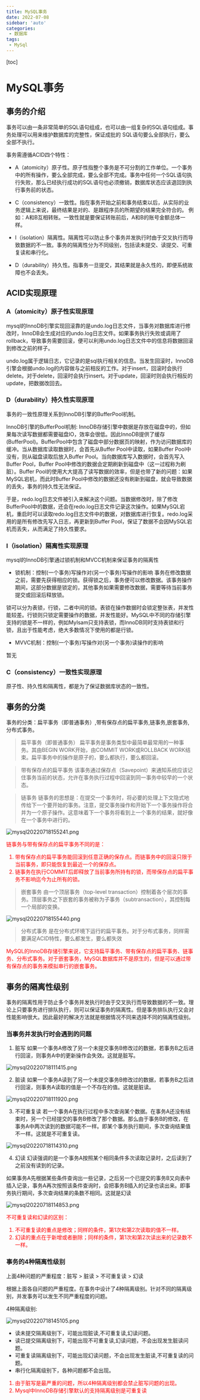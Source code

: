 ```yaml
---
title: MySQL事务
date: 2022-07-08
sidebar: 'auto'
categories: 
 - 数据库
tags:
 - MySql
---
```


[toc]

# MySQL事务

## 事务的介绍

事务可以由一条非常简单的SQL语句组成，也可以由一组复杂的SQL语句组成。事务处理可以用来维护数据库的完整性，保证成批的 SQL语句要么全部执行，要么全部不执行。

事务需遵循ACID四个特性：

* A（atomicity）原子性。原子性指整个事务是不可分割的工作单位。一个事务中的所有操作，要么全部完成，要么全部不完成。事务中任何一个SQL语句执行失败，那么已经执行成功的SQL语句也必须撤销，数据库状态应该退回到执行事务前的状态。
* C（consistency）一致性。指在事务开始之前和事务结束以后，从实际的业务逻辑上来说，最终结果是对的、是跟程序员的所期望的结果完全符合的。
例如：A和B互相转账。一致性就是要保证转账前后，A和B的账号金额总体一样。

* I（isolation）隔离性。隔离性可以防止多个事务并发执行时由于交叉执行而导致数据的不一致。事务的隔离性分为不同级别，包括读未提交、读提交、可重复读和串行化。
* D（durability）持久性。指事务一旦提交，其结果就是永久性的，即便系统故障也不会丢失。

## ACID实现原理

### A（atomicity）原子性实现原理

mysql的InnoDB引擎实现回滚靠的是undo.log日志文件，当事务对数据库进行修改时，InnoDB会生成对应的undo.log日志文件。如果事务执行失败或调用了rollback，导致事务需要回滚，便可以利用undo.log日志文件中的信息将数据回滚到修改之前的样子。

undo.log属于逻辑日志，它记录的是sql执行相关的信息。当发生回滚时，InnoDB引擎会根据undo.log的内容做与之前相反的工作。对于insert，回滚时会执行delete。对于delete，回滚时会执行insert。对于update，回滚时则会执行相反的update，把数据改回去。

### D（durability）持久性实现原理

事务的一致性原理关系到InnoDB引擎的BufferPool机制。

InnoDB引擎的BufferPool机制:
InnoDB存储引擎中数据是存放在磁盘中的，但如果每次读写数据都需要磁盘IO，效率会很低。因此InnoDB提供了缓存(BufferPool)。BufferPool中包含了磁盘中部分数据页的映射，作为访问数据库的缓冲。当从数据库读取数据时，会首先从Buffer Pool中读取，如果Buffer Pool中没有，则从磁盘读取后放入Buffer Pool。当向数据库写入数据时，会首先写入Buffer Pool，Buffer Pool中修改的数据会定期刷新到磁盘中（这一过程称为刷脏）。Buffer Pool的使用大大提高了读写数据的效率，但是也带了新的问题：如果MySQL宕机，而此时Buffer Pool中修改的数据还没有刷新到磁盘，就会导致数据的丢失，事务的持久性无法保证。

于是，redo.log日志文件被引入来解决这个问题。当数据修改时，除了修改BufferPool中的数据，还会在redo.log日志文件记录这次操作。如果MySQL宕机，重启时可以读取redo.log日志文件中的数据，对数据库进行恢复。redo.log采用的是所有修改先写入日志，再更新到Buffer Pool，保证了数据不会因MySQL宕机而丢失，从而满足了持久性要求。

### I（isolation）隔离性实现原理

mysql的InnoDB引擎通过锁机制和MVCC机制来保证事务的隔离性

* 锁机制：控制(一个事务)写操作对(另一个事务)写操作的影响
事务在修改数据之前，需要先获得相应的锁。获得锁之后，事务便可以修改数据。该事务操作期间，这部分数据是锁定的，其他事务如果需要修改数据，需要等待当前事务提交或回滚后释放锁。

锁可以分为表锁，行锁，二者中间的锁。表锁在操作数据时会锁定整张表，并发性能较差。行锁则只锁定需要操作的数据，并发性能好。MySQL中不同的存储引擎支持的锁是不一样的，例如MyIsam只支持表锁，而InnoDB同时支持表锁和行锁，且出于性能考虑，绝大多数情况下使用的都是行锁。

* MVVC机制：控制(一个事务)写操作对(另一个事务)读操作的影响

暂无

### C（consistency）一致性实现原理

原子性、持久性和隔离性，都是为了保证数据库状态的一致性。

## 事务的分类

事务的分类：扁平事务（即普通事务）,带有保存点的扁平事务,链事务,嵌套事务,分布式事务。

>扁平事务（即普通事务）
扁平事务是事务类型中最简单最常用的一种事务。其由BEGIN WORK开始，由COMMIT WORK或ROLLBACK WORK结束。扁平事务中的操作是原子的，要么都执行，要么都回滚。

>带有保存点的扁平事务
该事务通过保存点（Savepoint）来通知系统应该记住事务当前的状态，允许在事务执行过程中回滚到同一事务中较早的一个状态。

>链事务
链事务的思想是：在提交一个事务时，将必要的处理上下文隐式地传给下一个要开始的事务。注意，提交事务操作和开始下一个事务操作将合并为一个原子操作。这意味着下一个事务将看到上一个事务的结果，就好像在一个事务中进行的。

![mysql20220718155241.png](../blog_img/mysql20220718155241.png)

<font color="red">

链事务与带有保存点的扁平事务不同的是：
1. 带有保存点的扁平事务能回滚到任意正确的保存点。而链事务中的回滚只限于当前事务，即只能恢复到最近一个的保存点。
2. 链事务在执行COMMIT后即释放了当前事务所持有的锁，而带保存点的扁平事务不影响迄今为止所有的锁。

</font>

>嵌套事务
由一个顶层事务（top-level transaction）控制着各个层次的事务。顶层事务之下嵌套的事务被称为子事务（subtransaction），其控制每一个局部的变换。

![mysql20220718155440.png](../blog_img/mysql20220718155440.png)

>分布式事务
是在分布式环境下运行的扁平事务。对于分布式事务，同样需要满足ACID特性，要么都发生，要么都失效

<font color="red">MySQL的InnoDB存储引擎来说，它支持扁平事务、带有保存点的扁平事务、链事务、分布式事务。对于嵌套事务，MySQL数据库并不是原生的，但是可以通过带有保存点的事务来模拟串行的嵌套事务。</font>

## 事务的隔离性级别

事务的隔离性用于防止多个事务并发执行时由于交叉执行而导致数据的不一致。理论上只要事务进行排队执行，则可以保证事务的隔离性。但是事务排队执行又会对性能影响很大。因此最好的解决方法就是根据情况不同来选择不同的隔离性级别。

### 当事务并发执行时会遇到的问题

1. 脏写
如果一个事务A修改了另一个未提交事务B修改过的数据，若事务B之后进行回滚，则事务A中的更新操作会失效。这就是脏写。

![mysql20220718111415.png](../blog_img/mysql20220718111415.png)

2. 脏读
如果一个事务A读到了另一个未提交事务B修改过的数据，若事务B之后进行回滚，则事务A读取的值是一个不存在的值。这就是脏读。

![mysql20220718111920.png](../blog_img/mysql20220718111920.png)

3. 不可重复读
若一个事务A在执行过程中多次查询某个数据。在事务A还没有结束时，另一个已经提交的事务B修改了那个数据。那么由于事务B的修改，在事务A中两次读到的数据可能不一样。即某个事务执行期间，多次查询结果值不一样。这就是不可重复读。

![mysql20220718114310.png](../blog_img/mysql20220718114310.png)

4. 幻读
幻读强调的是一个事务A按照某个相同条件多次读取记录时，之后读到了之前没有读到的记录。

如果事务A先根据某些条件查询出一些记录，之后另一个已提交的事务B又向表中插入记录，事务A再次按照该条件查询时，会把事务B插入的记录也读出来。即事务执行期间，多次查询结果的条数不相同。这就是幻读

![mysql20220718114853.png](../blog_img/mysql20220718114853.png)


<font color="red">

不可重复读和幻读的区别：
1. 不可重复读的重点是修改；同样的条件，第1次和第2次读取的值不一样。
2. 幻读的重点在于新增或者删除；同样的条件，第1次和第2次读出来的记录数不一样。

</font>

### 事务的4种隔离性级别

上面4种问题的严重程度：脏写 > 脏读 > 不可重复读 > 幻读

根据上面各自问题的严重程度。在事务中设计了4种隔离级别。针对不同的隔离级别，并发事务可以发生不同严重程度的问题。

4种隔离级别:

![mysql20220718145105.png](../blog_img/mysql20220718145105.png)

* 读未提交隔离级别下，可能出现脏读,不可重复读,幻读问题。 
* 读已提交隔离级别下，可能出现不可重复读,幻读问题，不会出现发生脏读问题。 
* 可重复读隔离级别下，可能出现幻读问题，不会出现发生脏读,不可重复读的问题。
* 串行化隔离级别下，各种问题都不会出现。

<font color="red">

1. 由于脏写是最严重的问题，所以4种隔离级别都会禁止脏写问题的出现。
2. Mysql中InnoDB存储引擎默认的支持隔离级别是可重复读

</font>


